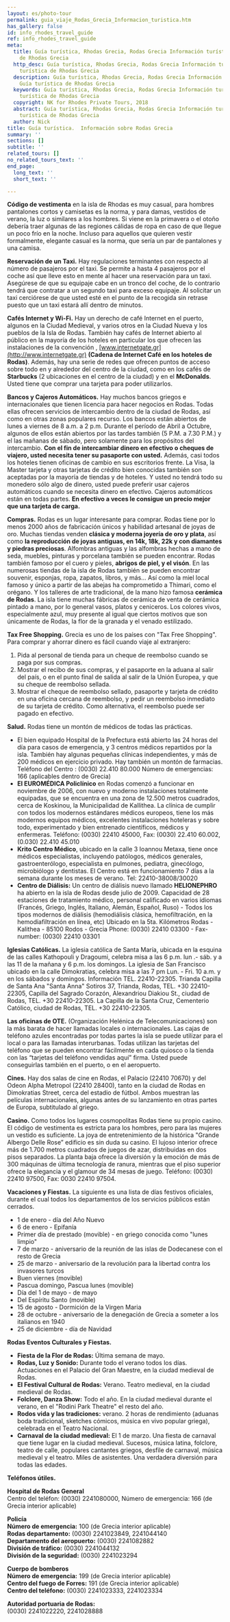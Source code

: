 ```yaml
---
layout: es/photo-tour
permalink: guia_viaje_Rodas_Grecia_Informacion_turistica.htm
has_gallery: false
id: info_rhodes_travel_guide
ref: info_rhodes_travel_guide
meta:
  title: Guía turística, Rhodas Grecia, Rodas Grecia Información turística, Guía turística
    de Rhodas Grecia
  http_desc: Guía turística, Rhodas Grecia, Rodas Grecia Información turística, Guía
    turística de Rhodas Grecia
  description: Guía turística, Rhodas Grecia, Rodas Grecia Información turística,
    Guía turística de Rhodas Grecia
  keywords: Guía turística, Rhodas Grecia, Rodas Grecia Información turística, Guía
    turística de Rhodas Grecia
  copyright: NK for Rhodes Private Tours, 2018
  abstract: Guía turística, Rhodas Grecia, Rodas Grecia Información turística, Guía
    turística de Rhodas Grecia
  author: Nick
title: Guía turística.  Información sobre Rodas Grecia
summary: ''
sections: []
subtitle: ''
related_tours: []
no_related_tours_text: ''
end_page:
  long_text: ''
  short_text: ''

---
```

**Código de vestimenta** en la isla de Rhodas es muy casual, para hombres pantalones cortos y camisetas es la norma, y para damas, vestidos de verano, la luz o similares a los hombres. Si viene en la primavera o el otoño debería traer algunas de las regiones cálidas de ropa en caso de que llegue un poco frío en la noche. Incluso para aquellos que quieren vestir formalmente, elegante casual es la norma, que sería un par de pantalones y una camisa.

**Reservación de un Taxi.** Hay regulaciones terminantes con respecto al número de pasajeros por el taxi. Se permite a hasta 4 pasajeros por el coche así que lleve esto en mente al hacer una reservación para un taxi. Asegúrese de que su equipaje cabe en un tronco del coche, de lo contrario tendrá que contratar a un segundo taxi para exceso equipaje. Al solicitar un taxi cerciórese de que usted esté en el punto de la recogida sin retrase puesto que un taxi estará allí dentro de minutos.

**Cafés Internet y Wi-Fi.** Hay un derecho de café Internet en el puerto, algunos en la Ciudad Medieval, y varios otros en la Ciudad Nueva y los pueblos de la Isla de Rodas. También hay cafés de Internet abierto al público en la mayoría de los hoteles en particular los que ofrecen las instalaciones de la convención , [www.internetgate.gr](http://www.internetgate.gr) **(Cadena de Internet Café en los hoteles de Rodas)**. Además, hay una serie de redes que ofrecen puntos de acceso sobre todo en y alrededor del centro de la ciudad, como en los cafés de **Starbucks** (2 ubicaciones en el centro de la ciudad) y en el **McDonalds**. Usted tiene que comprar una tarjeta para poder utilizarlos.

**Bancos y Cajeros Automáticos.** Hay muchos bancos griegos e internacionales que tienen licencia para hacer negocios en Rodas. Todas ellas ofrecen servicios de intercambio dentro de la ciudad de Rodas, así como en otras zonas populares recurso. Los bancos están abiertos de lunes a viernes de 8 a.m. a 2 p.m. Durante el período de Abril a Octubre, algunos de ellos están abiertos por las tardes también (5 P.M. a 7.30 P.M.) y el las mañanas de sábado, pero solamente para los propósitos del intercambio. **Con el fin de intercambiar dinero en efectivo o cheques de viajero, usted necesita tener su pasaporte con usted.** Además, casi todos los hoteles tienen oficinas de cambio en sus escritorios frente. La Visa, la Master tarjeta y otras tarjetas de crédito bien conocidas también son aceptadas por la mayoría de tiendas y de hoteles. Y usted no tendrá todo su monedero sólo algo de dinero, usted puede preferir usar cajeros automáticos cuando se necesita dinero en efectivo. Cajeros automáticos están en todas partes. **En efectivo a veces le consigue un precio mejor que una tarjeta de carga.**

**Compras.** Rodas es un lugar interesante para comprar. Rodas tiene por lo menos 2000 años de fabricación únicos y habilidad artesanal de joyas de oro. Muchas tiendas venden **clásica y moderna joyería de oro y plata**, así como **la reproducción de joyas antiguas, en 14k, 18k, 22k y con diamantes y piedras preciosas**. Alfombras antiguas y las alfombras hechas a mano de seda, muebles, pinturas y porcelana también se pueden encontrar. Rodas también famoso por el cuero y pieles, **abrigos de piel, y el visón**. En las numerosas tiendas de la isla de Rodas también se pueden encontrar souvenir, esponjas, ropa, zapatos, libros, y más... Así como la miel local famoso y único a partir de las abejas ha comprometido a Thimari, como el orégano. Y los talleres de arte tradicional, de la mano hizo famosa **cerámica de Rodas**. La isla tiene muchas fábricas de cerámica de venta de cerámica pintado a mano, por lo general vasos, platos y ceniceros. Los colores vivos, especialmente azul, muy presente al igual que ciertos motivos que son únicamente de Rodas, la flor de la granada y el venado estilizado.

**Tax Free Shopping.** Grecia es uno de los países con "Tax Free Shopping". Para comprar y ahorrar dinero es fácil cuando viaje al extranjero:

1.  Pida al personal de tienda para un cheque de reembolso cuando se paga por sus compras.
2.  Mostrar el recibo de sus compras, y el pasaporte en la aduana al salir del país, o en el punto final de salida al salir de la Unión Europea, y que su cheque de reembolso sellada.
3.  Mostrar el cheque de reembolso sellado, pasaporte y tarjeta de crédito en una oficina cercana de reembolso, y pedir un reembolso inmediato de su tarjeta de crédito. Como alternativa, el reembolso puede ser pagado en efectivo.

**Salud.** Rodas tiene un montón de médicos de todas las prácticas.

-   El bien equipado Hospital de la Prefectura está abierto las 24 horas del día para casos de emergencia, y 3 centros médicos repartidos por la isla. También hay algunas pequeñas clínicas independientes, y más de 200 médicos en ejercicio privado. Hay también un montón de farmacias. Teléfono del Centro : (0030) 22.410 80.000 Número de emergencias: 166 (aplicables dentro de Grecia)
-   **El EUROMÉDICA Policlínico** en Rodas comenzó a funcionar en noviembre de 2006, con nuevo y moderno instalaciones totalmente equipadas, que se encuentra en una zona de 12.500 metros cuadrados, cerca de Koskinou, la Municipalidad de Kallithea. La clínica de cumplir con todos los modernos estándares médicos europeos, tiene los más modernos equipos médicos, excelentes instalaciones hoteleras y sobre todo, experimentado y bien entrenado científicos, médicos y enfermeras. Teléfono: (0030) 22410 45000, Fax: (0030) 22.410 60.002, (0.030) 22.410 45.010
-   **Krito Centro Médico**, ubicado en la calle 3 Ioannou Metaxa, tiene once médicos especialistas, incluyendo patólogos, médicos generales, gastroenterólogo, especialista en pulmones, pediatra, ginecólogo, microbiólogo y dentistas. El Centro está en funcionamiento 7 días a la semana durante los meses de verano. Tel: 22410-38008/30020
-   **Centro de Diálisis:** Un centro de diálisis nuevo llamado **HELIONEPHRO** ha abierto en la isla de Rodas desde julio de 2009. Capacidad de 28 estaciones de tratamiento médico, personal calificado en varios idiomas (Francés, Griego, Inglés, Italiano, Alemán, Español, Ruso) - Todos los tipos modernos de diálisis (hemodiálisis clásica, hemofiltración, en la hemodiafiltración en línea, etc) Ubicado en la 5ta. Kilómetros Rodas - Kalithea - 85100 Rodos - Grecia Phone: (0030) 22410 03300 - Fax-number: (0030) 22410 03301

**Iglesias Católicas.** La iglesia católica de Santa María, ubicada en la esquina de las calles Kathopouli y Dragoumi, celebra misa a las 6 p.m. lun .- sáb. y a las 11 de la mañana y 6 p.m. los domingos. La iglesia de San Francisco ubicado en la calle Dimokratias, celebra misa a las 7 pm Lun. - Fri. 10 a.m. y en los sábados y domingos. Información TEL. 22410-22305. Trianda Capilla de Santa Ana "Santa Anna" Sotiros 37, Trianda, Rodas, TEL. +30 22410-22305, Capilla del Sagrado Corazón, Alexandriou Diakiou St., ciudad de Rodas, TEL. +30 22410-22305. La Capilla de la Santa Cruz, Cementerio Católico, ciudad de Rodas, TEL. +30 22410-22305.

**Las oficinas de OTE.** (Organización Helénica de Telecomunicaciones) son la más barata de hacer llamadas locales o internacionales. Las cajas de teléfono azules encontradas por todas partes la isla se puede utilizar para el local o para las llamadas interurbanas. Todas utilizan las tarjetas del teléfono que se pueden encontrar fácilmente en cada quiosco o la tienda con las “tarjetas del teléfono vendidas aquí” firma. Usted puede conseguirlas también en el puerto, o en el aeropuerto.

**Cines.** Hay dos salas de cine en Rodas, el Palacio (22410 70670) y del Odeon Alpha Metropol (22410 28400), tanto en la ciudad de Rodas en Dimokratias Street, cerca del estadio de fútbol. Ambos muestran las películas internacionales, algunas antes de su lanzamiento en otras partes de Europa, subtitulado al griego.

**Casino.** Como todos los lugares cosmopolitas Rodas tiene su propio casino. El código de vestimenta es estricta para los hombres, pero para las mujeres un vestido es suficiente. La joya de entretenimiento de la histórica "Grande Albergo Delle Rose” edificio es sin duda su casino. El lujoso interior ofrece más de 1.700 metros cuadrados de juegos de azar, distribuidas en dos pisos separados. La planta baja ofrece la diversión y la emoción de más de 300 máquinas de última tecnología de ranura, mientras que el piso superior ofrece la elegancia y el glamour de 34 mesas de juego. Teléfono: (0030) 22410 97500, Fax: 0030 22410 97504.

**Vacaciones y Fiestas.** La siguiente es una lista de días festivos oficiales, durante el cual todos los departamentos de los servicios públicos están cerrados.

- 1 de enero - día del Año Nuevo
- 6 de enero - Epifanía
- Primer día de prestado (movible) - en griego conocida como "lunes limpio"
- 7 de marzo - aniversario de la reunión de las islas de Dodecanese con el resto de Grecia
- 25 de marzo - aniversario de la revolución para la libertad contra los invasores turcos
- Buen viernes (movible)
- Pascua domingo, Pascua lunes (movible)
- Día del 1 de mayo - de mayo
- Del Espíritu Santo (movible)
- 15 de agosto - Dormición de la Virgen Maria
- 28 de octubre - aniversario de la denegación de Grecia a someter a los italianos en 1940
- 25 de diciembre - día de Navidad

**Rodas Eventos Culturales y Fiestas.**

- **Fiesta de la Flor de Rodas:** Última semana de mayo.
- **Rodas, Luz y Sonido:** Durante todo el verano todos los días. Actuaciones en el Palacio del Gran Maestre, en la ciudad medieval de Rodas.
- **El Festival Cultural de Rodas:** Verano. Teatro medieval, en la ciudad medieval de Rodas.
- **Folclore, Danza Show:** Todo el año. En la ciudad medieval durante el verano, en el "Rodini Park Theatre" el resto del año.
- **Rodos vida y las tradiciones:** verano. 2 horas de rendimiento (aduanas boda tradicional, sketches cómicos, música en vivo popular griega), celebrada en el Teatro Nacional.
- **Carnaval de la ciudad medieval:** El 1 de marzo. Una fiesta de carnaval que tiene lugar en la ciudad medieval. Sucesos, música latina, folclore, teatro de calle, populares cantantes griegos, desfile de carnaval, música medieval y el teatro. Miles de asistentes. Una verdadera diversión para todas las edades.

**Teléfonos útiles.**

**Hospital de Rodas General**  
Centro del teléfon: (0030) 2241080000, Número de emergencia: 166 (de Grecia interior aplicable)

**Policía**  
**Número de emergencia:** 100 (de Grecia interior aplicable)<br>
**Rodas departamento:** (0030) 2241023849, 2241044140<br>
**Departamento del aeropuerto:** (0030) 2241082882<br>
**División de tráfico:** (0030) 2241044132<br>
**División de la seguridad:** (0030) 2241023294

**Cuerpo de bomberos**  
**Número de emergencia:** 199 (de Grecia interior aplicable)<br>
**Centro del fuego de Forres:** 191 (de Grecia interior aplicable)<br>
**Centro del teléfono:** (0030) 2241023333, 2241023334

**Autoridad portuaria de Rodas:**  
(0030) 2241022220, 2241028888